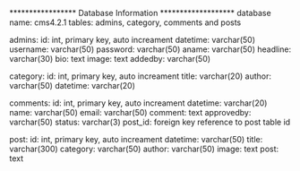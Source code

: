 ***************** Database Information *******************
database name: cms4.2.1
tables: admins, category, comments and posts

admins:
  id: int, primary key, auto increament
  datetime: varchar(50)
  username: varchar(50)
  password: varchar(50)
  aname: varchar(50)
  headline: varchar(30)
  bio: text
  image: text
  addedby: varchar(50)

category:
  id: int, primary key, auto increament
  title: varchar(20)
  author: varchar(50)
  datetime: varchar(20)

comments:
  id: int, primary key, auto increament
  datetime: varchar(20)
  name: varchar(50)
  email: varchar(50)
  comment: text
  approvedby: varchar(50)
  status: varchar(3)
  post_id: foreign key reference to post table id

post:
  id: int, primary key, auto increament
  datetime: varchar(50)
  title: varchar(300)
  category: varchar(50)
  author: varchar(50)
  image: text
  post: text
